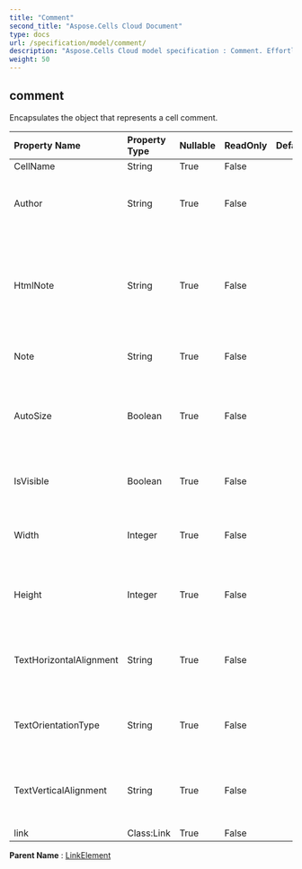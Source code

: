 ```yaml
---
title: "Comment"
second_title: "Aspose.Cells Cloud Document"
type: docs
url: /specification/model/comment/
description: "Aspose.Cells Cloud model specification : Comment. Effortlessly handle Excel and other spreadsheet documents with features like opening, generating, editing, splitting, merging, comparing, and converting."
weight: 50
---
```


## **comment**

Encapsulates the object that represents a cell comment. 

| Property Name | Property Type | Nullable |  ReadOnly | DefaultValue | Description | 
| :- | :- | :- |:- |  :- | :- |
| CellName | String | True |  False |  |  |  
| Author | String | True |  False |  | Gets and sets Name of the original comment author |  
| HtmlNote | String | True |  False |  | Gets and sets the html string which contains data and some formats in this comment. |  
| Note | String | True |  False |  | Represents the content of comment. |  
| AutoSize | Boolean | True |  False |  | Indicates if size of comment is adjusted automatically according to its content. |  
| IsVisible | Boolean | True |  False |  | Represents if the comment is visible or not. |  
| Width | Integer | True |  False |  | Represents the width of the comment, in unit of pixels. |  
| Height | Integer | True |  False |  | Represents the Height of the comment, in unit of pixels. |  
| TextHorizontalAlignment | String | True |  False |  | Gets and sets the text horizontal alignment type of the comment. |  
| TextOrientationType | String | True |  False |  | Gets and sets the text orientation type of the comment. |  
| TextVerticalAlignment | String | True |  False |  | Gets and sets the text vertical alignment type of the comment. |  
| link | Class:Link | True |  False |  |  |  

**Parent Name** : [LinkElement](linkelement)

